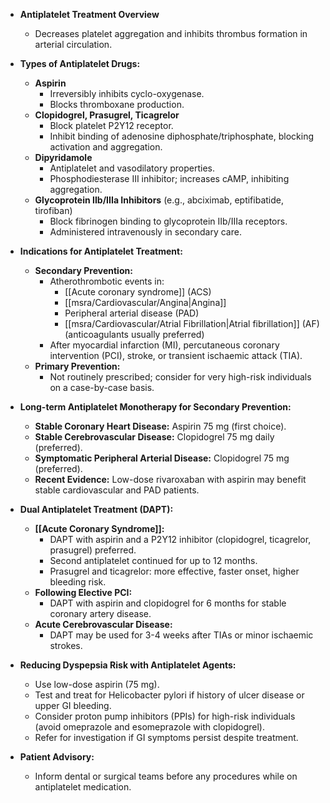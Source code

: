 - **Antiplatelet Treatment Overview**
  - Decreases platelet aggregation and inhibits thrombus formation in arterial circulation.

- **Types of Antiplatelet Drugs:**
  - **Aspirin**
    - Irreversibly inhibits cyclo-oxygenase.
    - Blocks thromboxane production.
  - **Clopidogrel, Prasugrel, Ticagrelor**
    - Block platelet P2Y12 receptor.
    - Inhibit binding of adenosine diphosphate/triphosphate, blocking activation and aggregation.
  - **Dipyridamole**
    - Antiplatelet and vasodilatory properties.
    - Phosphodiesterase III inhibitor; increases cAMP, inhibiting aggregation.
  - **Glycoprotein IIb/IIIa Inhibitors** (e.g., abciximab, eptifibatide, tirofiban)
    - Block fibrinogen binding to glycoprotein IIb/IIIa receptors.
    - Administered intravenously in secondary care.

- **Indications for Antiplatelet Treatment:**
  - **Secondary Prevention:**
    - Atherothrombotic events in:
      - [[Acute coronary syndrome]] (ACS)
      - [[msra/Cardiovascular/Angina|Angina]]
      - Peripheral arterial disease (PAD)
      - [[msra/Cardiovascular/Atrial Fibrillation|Atrial fibrillation]] (AF) (anticoagulants usually preferred)
    - After myocardial infarction (MI), percutaneous coronary intervention (PCI), stroke, or transient ischaemic attack (TIA).
  - **Primary Prevention:**
    - Not routinely prescribed; consider for very high-risk individuals on a case-by-case basis.

- **Long-term Antiplatelet Monotherapy for Secondary Prevention:**
  - **Stable Coronary Heart Disease:** Aspirin 75 mg (first choice).
  - **Stable Cerebrovascular Disease:** Clopidogrel 75 mg daily (preferred).
  - **Symptomatic Peripheral Arterial Disease:** Clopidogrel 75 mg (preferred).
  - **Recent Evidence:** Low-dose rivaroxaban with aspirin may benefit stable cardiovascular and PAD patients.

- **Dual Antiplatelet Treatment (DAPT):**
  - **[[Acute Coronary Syndrome]]:**
    - DAPT with aspirin and a P2Y12 inhibitor (clopidogrel, ticagrelor, prasugrel) preferred.
    - Second antiplatelet continued for up to 12 months.
    - Prasugrel and ticagrelor: more effective, faster onset, higher bleeding risk.
  - **Following Elective PCI:**
    - DAPT with aspirin and clopidogrel for 6 months for stable coronary artery disease.
  - **Acute Cerebrovascular Disease:**
    - DAPT may be used for 3-4 weeks after TIAs or minor ischaemic strokes.

- **Reducing Dyspepsia Risk with Antiplatelet Agents:**
  - Use low-dose aspirin (75 mg).
  - Test and treat for Helicobacter pylori if history of ulcer disease or upper GI bleeding.
  - Consider proton pump inhibitors (PPIs) for high-risk individuals (avoid omeprazole and esomeprazole with clopidogrel).
  - Refer for investigation if GI symptoms persist despite treatment.

- **Patient Advisory:**
  - Inform dental or surgical teams before any procedures while on antiplatelet medication.